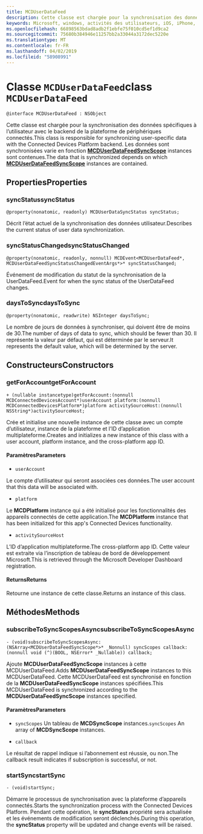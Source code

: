 ```yaml
---
title: MCDUserDataFeed
description: Cette classe est chargée pour la synchronisation des données spécifiques à l’utilisateur avec le backend de la plateforme de périphériques connectés.
keywords: Microsoft, windows, activités des utilisateurs, iOS, iPhone, objectiveC, les appareils, Project Rome connectés
ms.openlocfilehash: 66898563bdad8adb2f1ebfe75f010cd5ef1d9ca2
ms.sourcegitcommit: 75680b384946e11257bb2a33044a3172dec5220e
ms.translationtype: MT
ms.contentlocale: fr-FR
ms.lasthandoff: 04/02/2019
ms.locfileid: "58908991"
---
```

# <a name="class-mcduserdatafeed"></a><span data-ttu-id="0f7c0-104">Classe `MCDUserDataFeed`</span><span class="sxs-lookup"><span data-stu-id="0f7c0-104">class `MCDUserDataFeed`</span></span>

```
@interface MCDUserDataFeed : NSObject
```

<span data-ttu-id="0f7c0-105">Cette classe est chargée pour la synchronisation des données spécifiques à l’utilisateur avec le backend de la plateforme de périphériques connectés.</span><span class="sxs-lookup"><span data-stu-id="0f7c0-105">This class is responsible for synchronizing user-specific data with the Connected Devices Platform backend.</span></span> <span data-ttu-id="0f7c0-106">Les données sont synchronisées varie en fonction **[MCDUserDataFeedSyncScope](MCDUserDataFeedSyncScope.md)** instances sont contenues.</span><span class="sxs-lookup"><span data-stu-id="0f7c0-106">The data that is synchronized depends on which **[MCDUserDataFeedSyncScope](MCDUserDataFeedSyncScope.md)** instances are contained.</span></span>

## <a name="properties"></a><span data-ttu-id="0f7c0-107">Properties</span><span class="sxs-lookup"><span data-stu-id="0f7c0-107">Properties</span></span>

### <a name="syncstatus"></a><span data-ttu-id="0f7c0-108">syncStatus</span><span class="sxs-lookup"><span data-stu-id="0f7c0-108">syncStatus</span></span>
`@property(nonatomic, readonly) MCDUserDataSyncStatus syncStatus;`

<span data-ttu-id="0f7c0-109">Décrit l’état actuel de la synchronisation des données utilisateur.</span><span class="sxs-lookup"><span data-stu-id="0f7c0-109">Describes the current status of user data synchronization.</span></span>

### <a name="syncstatuschanged"></a><span data-ttu-id="0f7c0-110">syncStatusChanged</span><span class="sxs-lookup"><span data-stu-id="0f7c0-110">syncStatusChanged</span></span>
`@property(nonatomic, readonly, nonnull) MCDEvent<MCDUserDataFeed*, MCDUserDataFeedSyncStatusChangedEventArgs*>* syncStatusChanged;`

<span data-ttu-id="0f7c0-111">Événement de modification du statut de la synchronisation de la UserDataFeed.</span><span class="sxs-lookup"><span data-stu-id="0f7c0-111">Event for when the sync status of the UserDataFeed changes.</span></span>

### <a name="daystosync"></a><span data-ttu-id="0f7c0-112">daysToSync</span><span class="sxs-lookup"><span data-stu-id="0f7c0-112">daysToSync</span></span>
`@property(nonatomic, readwrite) NSInteger daysToSync;`

<span data-ttu-id="0f7c0-113">Le nombre de jours de données à synchroniser, qui doivent être de moins de 30.</span><span class="sxs-lookup"><span data-stu-id="0f7c0-113">The number of days of data to sync, which should be fewer than 30.</span></span>  <span data-ttu-id="0f7c0-114">Il représente la valeur par défaut, qui est déterminée par le serveur.</span><span class="sxs-lookup"><span data-stu-id="0f7c0-114">It represents the default value, which will be determined by the server.</span></span>

## <a name="constructors"></a><span data-ttu-id="0f7c0-115">Constructeurs</span><span class="sxs-lookup"><span data-stu-id="0f7c0-115">Constructors</span></span>

### <a name="getforaccount"></a><span data-ttu-id="0f7c0-116">getForAccount</span><span class="sxs-lookup"><span data-stu-id="0f7c0-116">getForAccount</span></span>
`+ (nullable instancetype)getForAccount:(nonnull MCDConnectedDevicesAccount*)userAccount
                                   platform:(nonnull MCDConnectedDevicesPlatform*)platform
                         activitySourceHost:(nonnull NSString*)activitySourceHost;`

<span data-ttu-id="0f7c0-117">Crée et initialise une nouvelle instance de cette classe avec un compte d’utilisateur, instance de la plateforme et l’ID d’application multiplateforme.</span><span class="sxs-lookup"><span data-stu-id="0f7c0-117">Creates and initializes a new instance of this class with a user account, platform instance, and the cross-platform app ID.</span></span>

#### <a name="parameters"></a><span data-ttu-id="0f7c0-118">Paramètres</span><span class="sxs-lookup"><span data-stu-id="0f7c0-118">Parameters</span></span>
* `userAccount` 

<span data-ttu-id="0f7c0-119">Le compte d’utilisateur qui seront associées ces données.</span><span class="sxs-lookup"><span data-stu-id="0f7c0-119">The user account that this data will be associated with.</span></span>

* `platform` 

<span data-ttu-id="0f7c0-120">Le **MCDPlatform** instance qui a été initialisé pour les fonctionnalités des appareils connectés de cette application.</span><span class="sxs-lookup"><span data-stu-id="0f7c0-120">The **MCDPlatform** instance that has been initialized for this app's Connected Devices functionality.</span></span>

* `activitySourceHost` 

<span data-ttu-id="0f7c0-121">L’ID d’application multiplateforme.</span><span class="sxs-lookup"><span data-stu-id="0f7c0-121">The cross-platform app ID.</span></span> <span data-ttu-id="0f7c0-122">Cette valeur est extraite via l’inscription de tableau de bord de développement Microsoft.</span><span class="sxs-lookup"><span data-stu-id="0f7c0-122">This is retrieved through the Microsoft Developer Dashboard registration.</span></span>

#### <a name="returns"></a><span data-ttu-id="0f7c0-123">Returns</span><span class="sxs-lookup"><span data-stu-id="0f7c0-123">Returns</span></span>
<span data-ttu-id="0f7c0-124">Retourne une instance de cette classe.</span><span class="sxs-lookup"><span data-stu-id="0f7c0-124">Returns an instance of this class.</span></span>

## <a name="methods"></a><span data-ttu-id="0f7c0-125">Méthodes</span><span class="sxs-lookup"><span data-stu-id="0f7c0-125">Methods</span></span>

### <a name="subscribetosyncscopesasync"></a><span data-ttu-id="0f7c0-126">subscribeToSyncScopesAsync</span><span class="sxs-lookup"><span data-stu-id="0f7c0-126">subscribeToSyncScopesAsync</span></span>
`- (void)subscribeToSyncScopesAsync:(NSArray<MCDUserDataFeedSyncScope*>* _Nonnull) syncScopes callback:(nonnull void (^)(BOOL, NSError* _Nullable)) callback;`

<span data-ttu-id="0f7c0-127">Ajoute **MCDUserDataFeedSyncScope** instances à cette MCDUserDataFeed.</span><span class="sxs-lookup"><span data-stu-id="0f7c0-127">Adds **MCDUserDataFeedSyncScope** instances to this MCDUserDataFeed.</span></span>  <span data-ttu-id="0f7c0-128">Cette MCDUserDataFeed est synchronisé en fonction de la **MCDUserDataFeedSyncScope** instances spécifiées.</span><span class="sxs-lookup"><span data-stu-id="0f7c0-128">This MCDUserDataFeed is synchronized according to the **MCDUserDataFeedSyncScope** instances specified.</span></span>

#### <a name="parameters"></a><span data-ttu-id="0f7c0-129">Paramètres</span><span class="sxs-lookup"><span data-stu-id="0f7c0-129">Parameters</span></span>

* <span data-ttu-id="0f7c0-130">`syncScopes` Un tableau de **MCDSyncScope** instances.</span><span class="sxs-lookup"><span data-stu-id="0f7c0-130">`syncScopes` An array of **MCDSyncScope** instances.</span></span>

* `callback`

<span data-ttu-id="0f7c0-131">Le résultat de rappel indique si l’abonnement est réussie, ou non.</span><span class="sxs-lookup"><span data-stu-id="0f7c0-131">The callback result indicates if subscription is successful, or not.</span></span> 

### <a name="startsync"></a><span data-ttu-id="0f7c0-132">startSync</span><span class="sxs-lookup"><span data-stu-id="0f7c0-132">startSync</span></span>
`- (void)startSync;`

<span data-ttu-id="0f7c0-133">Démarre le processus de synchronisation avec la plateforme d’appareils connectés.</span><span class="sxs-lookup"><span data-stu-id="0f7c0-133">Starts the synchronization process with the Connected Devices Platform.</span></span> <span data-ttu-id="0f7c0-134">Pendant cette opération, le **syncStatus** propriété sera actualisée et les événements de modification seront déclenchés.</span><span class="sxs-lookup"><span data-stu-id="0f7c0-134">During this operation, the **syncStatus** property will be updated and change events will be raised.</span></span>